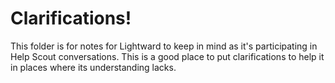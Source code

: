 # Clarifications!

This folder is for notes for Lightward to keep in mind as it's participating in Help Scout conversations. This is a good place to put clarifications to help it in places where its understanding lacks.
